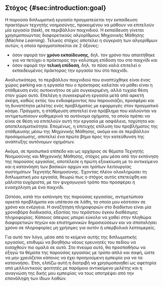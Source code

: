 ## Στόχος {#sec:introduction:goal}

Η παρούσα διπλωματική εργασία πραγματεύεται την εκπαίδευση πρακτόρων τεχνητής νοημοσύνης, προκειμένου να μάθουν να επιτελούν μία εργασία (*task*), σε περιβάλλον παιχνιδιού. Η εκπαίδευση γίνεται χρησιμοποιώντας διαφορετικούς αλγορίθμους Μηχανικής Μάθησης (*Machine Learning*). Τελικός στόχος αποτελεί η σύγκριση των αλγορίθμων αυτών, η οποία πραγματοποείται σε 2 άξονες: 

- όσον αφορά τον **χρόνο εκπαίδευσης**, δηλ. τον χρόνο που απαιτήθηκε για να πετύχει ο πράκτορας την καλύτερη επίδοση του στο παιχνίδι και
- όσον αφορά την **τελική επίδοση**, δηλ. το πόσο καλά επιτελεί ο εκπαιδευμένος πράκτορας την εργασία του στο παιχνίδι. 
 
 Αναλυτικότερα, το περιβάλλον παιχνιδιού που αναπτύχθηκε είναι ένας χώρος parking και η εργασία που ο πράκτορας καλείται να μάθει είναι η στάθμευση ενός αυτοκινήτου σε μία συγκεκριμένη, αλλά τυχαία θέση στον χώρο αυτό. Επελέγη η συγκεκριμένη εργασία μετά από αρκετή σκέψη, καθώς εκτός του ενδιαφέροντος που παρουσιάζει, προσφέρει και τη δυνατότητα μελέτης ενός προβλήματος με εφαρμογές στον πραγματικό κόσμο. Πράγματι, η στάθμευση αποτελεί ένα πρόβλημα που καλούνται να αντιμετωπίσουν καθημερινά τα αυτόνομα οχήματα, τα οποία πρέπει να είναι σε θέση να επιτελούν αυτή την εργασία με ασφάλεια, ταχύτητα και αποτελεσματικότητα. Επομένως, η επιτυχής επίλυση του προβλήματος της στάθμευσης μέσω της Μηχανικής Μάθησης, ακόμα και σε περιβάλλον προσομοίωσης, αποτελεί ένα πρώτο βήμα προς την κατεύθυνση της ανάπτυξης αυτόνομων οχημάτων. 

Ακόμα, σε προσωπικό επίπεδο και ως αρχάριος σε θέματα Τεχνητής Νοημοσύνης και Μηχανικής Μάθησης, στόχος μου μέσα από την εκπόνηση της παρούσας εργασίας, αποτέλεσε η πρώτη εξοικείωση με το αντικείμενο και η κατανόηση των βασικών αρχών και τρόπων λειτουργίας συστημάτων Τεχνητής Νοημοσύνης. Έχοντας πλέον ολοκληρώσει τη διπλωματική μου εργασία, θεωρώ πως ο στόχος αυτός επετεύχθη και μάλιστα ευχάριστα, με τον ψυχαγωγικό τρόπο που προσφέρει η ενασχόληση με ένα παιχνίδι. 

Ωστόσο, κατά την εκπόνηση της παρούσας εργασίας, αντιμετώπισα αρκετά προβλήματα και υπέπεσα σε λάθη, τα οποία μου κόστισαν σε χρόνο και ενέργεια. Η αναζήτηση πληροφοριών στο διαδίκτυο είναι μία χρονοβόρα διαδικασία, εξαιτίας του τεράστιου όγκου διαθέσιμης πληροφορίας. Κάποιος άπειρος μπορεί εύκολα να χαθεί στην πληθώρα διαφορετικών πηγών και επιστημονικών δημοσιεύσεων και να σπαταλήσει χρόνο σε πληροφορίες μη χρήσιμες για αυτόν ή υπερβολικά λεπτομερείς.

Για αυτό τον λόγο, μέσα από το κείμενο αυτής της διπλωματικής εργασίας, επιθυμώ να βοηθήσω νέους ερευνητές του πεδίου να εισαχθούν πιο ομαλά σε αυτό. Στο πνεύμα αυτό, θα προσπαθήσω να εξηγώ τα θέματα της παρούσας εργασίας με τρόπο απλό και σαφή, ώστε να μην χρειάζεται κάποιος να έχει προηγούμενη εμπειρία για να τα κατανοήσει. Έτσι, ελπίζω αυτή η διατριβή να χρησιμοποιηθεί ως αφετηρία από μελλοντικούς φοιτητές με παρόμοιο αντικείμενο μελέτης και η αναγνώση της δικής μου εμπειρίας να τους αποτρέψει από την επανάληψη των ίδιων λαθών.